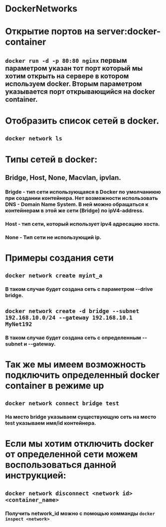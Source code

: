 # DockerNetworks

# Открытие портов на server:docker-container

## `docker run -d -p 80:80 nginx` первым параметром указан тот порт который мы хотим открыть на сервере в котором используем docker. Вторым параметром указывается порт открывающийся на docker container.

# Отобразить список сетей в docker.

##  `docker network ls`

# Типы сетей в docker: 

## Bridge, Host, None, Macvlan, ipvlan. 

### Brigde - тип сети использующаяся в Docker по умолчаниюю при создании контейнера. Нет возможности использовать DNS - Domain Name System. В ней можно обращаться к контейнерам в этой же сети (Bridge) по ipV4-address.

### Host - тип сети, который использует ipv4 адресацию хоста. 

### None - Тип сети не использующий ip.

# Примеры создания сети

## `docker network create myint_a`

### В таком случае будет создана сеть с параметром --drive bridge.  

## `docker network create -d bridge --subnet 192.168.10.0/24 --gateway 192.168.10.1 MyNet192`  

### В таком случае будет создана сеть с определенным --subnet и --gateway.

# Так же мы имеем возможность подключить определенный docker container в режиме up

## `docker network connect bridge test`

### На место bridge указываем существующую сеть на место test указываем имя/id контейнера.

# Если мы хотим отключить docker от определенной сети можем воспользоваться данной инструкцией: 

## `docker network disconnect <network id> <container_name>`

### Получить network_id можно с помощью комманды `docker inspect <network>` 